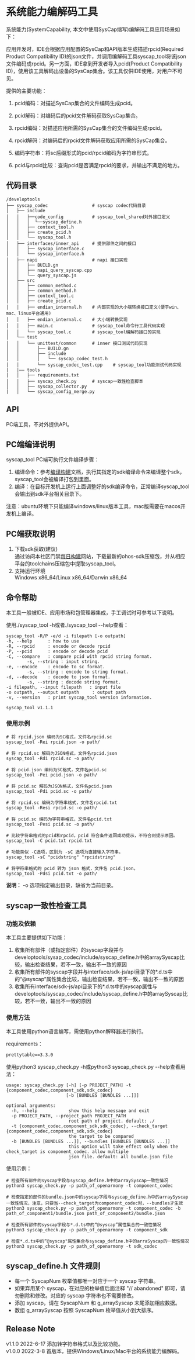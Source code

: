 # 系统能力编解码工具

系统能力(SystemCapability, 本文中使用SysCap缩写)编解码工具应用场景如下：

应用开发时，IDE会根据应用配置的SysCap和API版本生成描述rpcid(Required Product Compatibility ID)的json文件，并调用编解码工具syscap_tool将该json文件编码成rpcid。另一方面，IDE拿到开发者导入pcid(Product Compatibility ID)，使用该工具解码出设备的SysCap集合。该工具仅供IDE使用，对用户不可见。

提供的主要功能：

1. pcid编码：对描述SysCap集合的文件编码生成pcid。  

2. pcid解码：对编码后的pcid文件解码获取SysCap集合。

3. rpcid编码：对描述应用所需的SysCap集合的文件编码生成rpcid。

4. rpcid解码：对编码后的rpcid文件解码获取应用所需的SysCap集合。

5. 编码字符串：将sc后缀形式的pcid/rpcid编码为字符串形式。

6. pcid与rpcid比较：查询pcid是否满足rpcid的要求，并输出不满足的地方。

## 代码目录

```
/developtools
├── syscap_codec                 # syscap codec代码目录
│   ├── include  
│   │   ├──code_config           # syscap_tool_shared对外接口定义
│   │   │  └──syscap_define.h
│   │   ├── context_tool.h     
│   │   ├── create_pcid.h    
│   │   └── syscap_tool.h
│   ├── interfaces/inner_api     # 提供部件之间的接口
│   │   ├── syscap_interface.c
│   │   └── syscap_interface.h 
│   ├── napi                     # napi 接口实现
│   │   ├── BUILD.gn
│   │   ├── napi_query_syscap.cpp
│   │   └── query_syscap.js 
│   ├── src
│   │   ├── common_method.c
│   │   ├── common_method.h
│   │   ├── context_tool.c
│   │   ├── create_pcid.c
│   │   ├── endian_internal.h    # 内部实现的大小端转换接口定义(便于win、mac、linux平台通用)
│   │   ├── endian_internal.c    # 大小端转换实现
│   │   ├── main.c               # syscap_tool命令行工具代码实现 
│   │   └── syscap_tool.c        # syscap_tool编解码接口的实现
│   └── test 
│   │   └── unittest/common      # inner 接口测试代码实现
│   │       ├── BUILD.gn
│   │       ├── include
│   │       │   └── syscap_codec_test.h
│   │       └── syscap_codec_test.cpp    # syscap_tool功能测试代码实现    
|   |—— tools
|   │   ├── requirements.txt
│   │   ├── syscap_check.py      # syscap一致性检查脚本
│   │   ├── syscap_collector.py
|   │   └── syscap_config_merge.py
```

## API

PC端工具，不对外提供API。

## PC端编译说明

syscap_tool PC端可执行文件编译步骤：

1. 编译命令：参考[编译构建](https://gitee.com/openharmony/build/blob/master/README_zh.md)文档，执行其指定的sdk编译命令来编译整个sdk，syscap_tool会被编译打包到里面。
2. 编译：在目标开发机上运行上面调整好的sdk编译命令，正常编译syscap_tool会输出到sdk平台相关目录下。

注意：ubuntu环境下只能编译windows/linux版本工具，mac版需要在macos开发机上编译。

## PC端获取说明

1. 下载sdk获取(建议)  
    通过访问本社区门禁[每日构建](https://ci.openharmony.cn/workbench/cicd/dailybuild/dailylist)网站，下载最新的ohos-sdk压缩包，并从相应平台的toolchains压缩包中提取syscap_tool。  
2. 支持运行环境  
    Windows x86_64/Linux x86_64/Darwin x86_64

## 命令帮助

本工具一般被IDE、应用市场和包管理器集成，手工调试时可参考以下说明。

使用./syscap_tool -h或者./syscap_tool --help查看：

```shell
syscap_tool -R/P -e/d -i filepath [-o outpath]
-h, --help      : how to use
-R, --rpcid     : encode or decode rpcid
-P, --pcid      : encode or decode pcid
-C, --compare   : compare pcid with rpcid string format.
        -s, --string : input string.
-e, --encode    : encode to sc format.
        -s, --string : encode to string format.
-d, --decode    : decode to json format.
        -s, --string : decode string format.
-i filepath, --input filepath   : input file
-o outpath, --output outpath     : output path
-v, --version   : print syscap_tool version information.

syscap_tool v1.1.1
```

### 使用示例

```shell
# 将 rpcid.json 编码为SC格式，文件名rpcid.sc
syscap_tool -Rei rpcid.json -o path/

# 将 rpcid.sc 解码为JSON格式，文件名rpcid.json
syscap_tool -Rdi rpcid.sc -o path/

# 将 pcid.json 编码为SC格式，文件名pcid.sc
syscap_tool -Pei pcid.json -o path/

# 将 pcid.sc 解码为JSON格式，文件名pcid.json
syscap_tool -Pdi pcid.sc -o path/

# 将 rpcid.sc 编码为字符串格式，文件名rpcid.txt
syscap_tool -Resi rpcid.sc -o path/

# 将 pcid.sc 编码为字符串格式，文件名pcid.txt
syscap_tool -Pesi pcid.sc -o path/

# 比较字符串格式的pcid和rpcid，pcid 符合条件返回成功提示，不符合则提示原因。
syscap_tool -C pcid.txt rpcid.txt

# 功能类似 -C选项，区别为 -sC 选项为直接输入字符串。
syscap_tool -sC "pcidstring" "rpcidstring"

# 将字符串格式的 pcid 转为 json 格式，文件名 pcid.json。
syscap_tool -Pdsi pcid.txt -o path/
```

**说明：**  -o 选项指定输出目录，缺省为当前目录。  

## syscap一致性检查工具

### 功能及依赖

本工具主要提供如下功能：

1. 收集所有部件（或指定部件）的syscap字段并与developtools/sysap_codec/include/syscap_define.h中的arraySyscap比较，输出检查结果，若不一致，输出不一致的原因
2. 收集所有部件的syscap字段并与interface/sdk-js/api目录下的*.d.ts中的“@syscap”属性集合比较，输出检查结果，若不一致，输出不一致的原因
3. 收集所有interface/sdk-js/api目录下的*.d.ts中的syscap属性与developtools/syscap_codec/include/syscap_define.h中的arraySyscap比较，若不一致，输出不一致的原因

### 使用方法

本工具使用python语言编写，需使用python解释器进行执行。

requirements：

```txt
prettytable==3.3.0
```

使用python3 syscap_check.py -h或python3 syscap_check.py --help查看用法：

```shell
usage: syscap_check.py [-h] [-p PROJECT_PATH] -t {component_codec,component_sdk,sdk_codec}
                       [-b [BUNDLES [BUNDLES ...]]]

optional arguments:
  -h, --help            show this help message and exit
  -p PROJECT_PATH, --project_path PROJECT_PATH
                        root path of project. default: ./
  -t {component_codec,component_sdk,sdk_codec}, --check_target {component_codec,component_sdk,sdk_codec}
                        the target to be compared
  -b [BUNDLES [BUNDLES ...]], --bundles [BUNDLES [BUNDLES ...]]
                        this option will take effect only when the check_target is component_codec. allow multiple
                        json file. default: all bundle.json file
```

使用示例：

```shell
# 检查所有部件的syscap字段与syscap_define.h中的arraySyscap一致性情况
python3 syscap_check.py -p path_of_openarmony -t component_codec

# 检查指定的部件的bundle.json中的syscap字段与syscap_define.h中的arraySyscap一致性情况，注意，只要当--check_target为component_codec时，--bundles才生效
python3 syscap_check.py -p path_of_openarmony -t component_codec -b path_of_component1/bundle.json path_of_component2/bundle.json

# 检查所有部件的syscap字段与*.d.ts中的“@syscap”属性集合的一致性情况
python3 syscap_check.py -p path_of_openarmony -t component_sdk

# 检查*.d.ts中的“@syscap"属性集合与syscap_define.h中的arraSyscap的一致性情况
python3 syscap_check.py -p path_of_openarmony -t sdk_codec
```

## syscap_define.h 文件规则

- 每一个 SyscapNum 枚举值都唯一对应于一个 syscap 字符串。
- 如果弃用某个 syscap，在对应的枚举值后面注释 "// abandoned" 即可，请勿删除和修改。对应的 syscap 字符串也不需要修改。
- 添加 syscap，请在 SyscapNum 和 g_arraySyscap 末尾添加相应数据。
- 数组 g_arraySyscap 按照 SyscapNum 枚举值从小到大排序。

## Release Note

v1.1.0 2022-6-17 添加转字符串格式以及比较功能。  
v1.0.0 2022-3-8 首版本，提供Windows/Linux/Mac平台的系统能力编解码。
